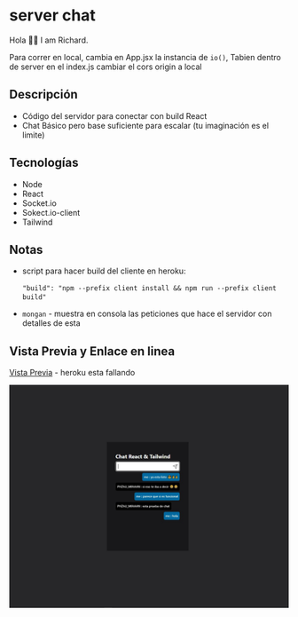 # server chat

  Hola 🙋‍♂️ I am Richard.

Para correr en local, cambia en App.jsx la instancia de `io()`, Tabien dentro de server en el index.js cambiar el cors origin a local

## Descripción

- Código del servidor para conectar con build React
- Chat Básico pero base suficiente para escalar (tu imaginación es el limite)

## Tecnologías

- Node
- React
- Socket.io
- Sokect.io-client
- Tailwind

## Notas

- script para hacer build del cliente en heroku:

      "build": "npm --prefix client install && npm run --prefix client build"

- `mongan` - muestra en consola las peticiones que hace el servidor con detalles de esta

## Vista Previa y Enlace en linea

[Vista Previa](https://cool-chat-87a5e9.netlify.app/) - heroku esta fallando

![Pagina Principal](./assets/chat-node-react.jpeg)
